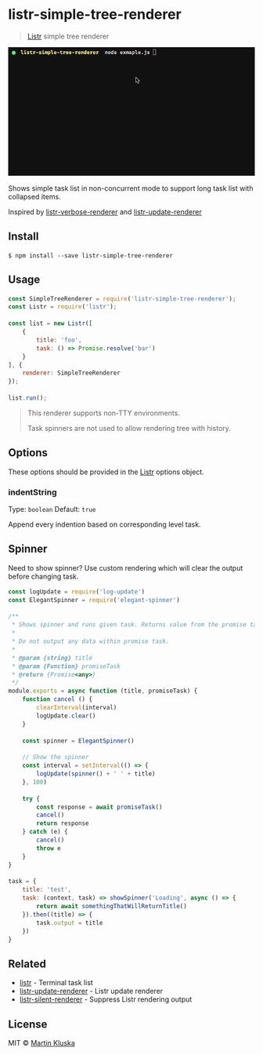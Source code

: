 # listr-simple-tree-renderer 

> [Listr](https://github.com/SamVerschueren/listr) simple tree renderer

![screenshot.gif](screenshot.gif) 

Shows simple task list in non-concurrent mode to support long task list with collapsed items.

Inspired by [listr-verbose-renderer](https://github.com/SamVerschueren/listr-verbose-renderer) and [listr-update-renderer](https://github.com/SamVerschueren/listr-update-renderer)

## Install

```
$ npm install --save listr-simple-tree-renderer
```



## Usage

```js
const SimpleTreeRenderer = require('listr-simple-tree-renderer');
const Listr = require('listr');

const list = new Listr([
	{
		title: 'foo',
		task: () => Promise.resolve('bar')
	}
], {
	renderer: SimpleTreeRenderer
});

list.run();
```

> This renderer supports non-TTY environments.
> 
> Task spinners are not used to allow rendering tree with history.


## Options

These options should be provided in the [Listr](https://github.com/SamVerschueren/listr) options object.

### indentString

Type: `boolean`
Default: `true`

Append every indention based on corresponding level task.

## Spinner

Need to show spinner? Use custom rendering which will clear the output before changing task.


```js
const logUpdate = require('log-update')
const ElegantSpinner = require('elegant-spinner')

/**
 * Shows spinner and runs given task. Returns value from the promise task.
 *
 * Do not output any data within promise task.
 *
 * @param {string} title
 * @param {Function} promiseTask
 * @return {Promise<any>}
 */
module.exports = async function (title, promiseTask) {
    function cancel () {
        clearInterval(interval)
        logUpdate.clear()
    }

    const spinner = ElegantSpinner()

    // Show the spinner
    const interval = setInterval(() => {
        logUpdate(spinner() + ' ' + title)
    }, 100)

    try {
        const response = await promiseTask()
        cancel()
        return response
    } catch (e) {
        cancel()
        throw e
    }
}

task = {
    title: 'test',
    task: (context, task) => showSpinner('Loading', async () => {
    	return await somethingThatWillReturnTitle()
    }).then((title) => {
        task.output = title
    })
}
```

## Related

- [listr](https://github.com/SamVerschueren/listr) - Terminal task list
- [listr-update-renderer](https://github.com/SamVerschueren/listr-update-renderer) - Listr update renderer
- [listr-silent-renderer](https://github.com/SamVerschueren/listr-silent-renderer) - Suppress Listr rendering output


## License

MIT © [Martin Kluska](https://github.com/pionl)

